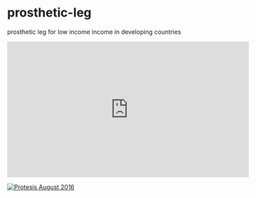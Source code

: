 # prosthetic-leg
prosthetic leg for low income income in developing countries

<iframe width="560" height="315" src="https://www.youtube.com/embed/ycOXtW6hJTM" frameborder="0" allowfullscreen></iframe>

[![Protesis August 2016](http://img.youtube.com/vi/YOUTUBE_VIDEO_ID_HERE/0.jpg)](https://www.youtube.com/watch?v=ycOXtW6hJTM&feature=youtu.be)
